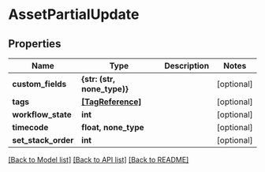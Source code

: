 # AssetPartialUpdate


## Properties

Name | Type | Description | Notes
------------ | ------------- | ------------- | -------------
**custom_fields** | **{str: (str, none_type)}** |  | [optional] 
**tags** | [**[TagReference]**](TagReference.md) |  | [optional] 
**workflow_state** | **int** |  | [optional] 
**timecode** | **float, none_type** |  | [optional] 
**set_stack_order** | **int** |  | [optional] 

[[Back to Model list]](../#documentation-for-models) [[Back to API list]](../#documentation-for-api-endpoints) [[Back to README]](../)


